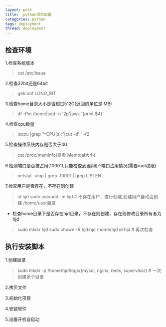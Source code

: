 ```yaml
---
layout: post
title:  python项目部署
categories: python
tags: deployment
thread: deployment
---
```

## 检查环境

1.检查系统版本
> cat /etc/issue

2.检查32bit还是64bit

> getconf LONG_BIT

3.检查home目录大小是否超过512G(返回的单位是 MB)

> df -Pm /home|sed -n '2p'|awk '{print $4}'

4.检查cpu数量

> lscpu |grep "^CPU(s):"|cut -d':' -f2

5.检查操作系统内存是否大于4G

> cat /proc/meminfo(查看 Memtoal大小)

6.检测端口是否被占用(10001),只能检查到`当前用户`端口占用情况(需要root权限)

> netstat -alnp | grep :10001 | grep LISTEN

7.检查用户是否存在，不存在则创建

> id hjd
> sudo useradd -m hjd # 不存在用户，进行创建,创建用户自动会创建 /home/user目录

* 检查home目录下是否存在hjd目录，不存在则创建，存在则修改目录所有者为hjd

> sudo mkdir hjd
> sudo chown -R hjd:hjd /home/hjd
> id hjd # 再次检查


## 执行安装脚本
1.创建目录

> sudo mkdir -p /home/hjd/logs/{mysql, nginx, redis, supervisor}  # 一次创建多个目录

2.拷贝文件

3.初始化项目

4.安装软件

5.设置开机自启动